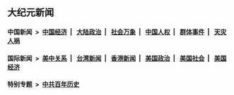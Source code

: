 ## 大纪元新闻

#### 中国新闻 &nbsp;>&nbsp; [中国经济](indexes/ncid283/README.md?06210045) &nbsp;| &nbsp; [大陆政治](indexes/ncid277/README.md?06210045) &nbsp;| &nbsp; [社会万象](indexes/ncid282/README.md?06210045) &nbsp;| &nbsp; [中国人权](indexes/ncid278/README.md?06210045) &nbsp;| &nbsp; [群体事件](indexes/ncid279/README.md?06210045) &nbsp;| &nbsp; [天灾人祸](indexes/ncid280/README.md?06210045)

#### 国际新闻 &nbsp;>&nbsp; [美中关系](indexes/nf1412576/README.md?06210045) &nbsp;| &nbsp; [台湾新闻](indexes/ncid1349361/README.md?06210045) &nbsp;| &nbsp; [香港新闻](indexes/ncid1349362/README.md?06210045) &nbsp;| &nbsp; [美国政治](indexes/ncid1078159/README.md?06210045) &nbsp;| &nbsp; [美国社会](indexes/ncid1078160/README.md?06210045) &nbsp;| &nbsp; [美国经济](indexes/ncid1078158/README.md?06210045)

#### 特别专题 &nbsp;>&nbsp; [中共百年历史](https://github.com/easy2view/epoch-special/blob/master/README.md?06210045)  

